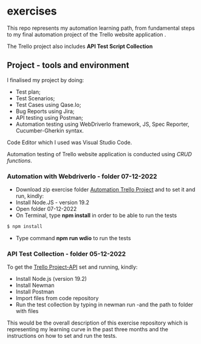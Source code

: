 # exercises

This repo represents my automation learning path, from fundamental steps to my final automation project of the Trello website application .

The Trello project also includes **API Test Script Collection** 

## Project - tools and environment 

I finalised my project by doing:
* Test plan;
* Test Scenarios;
* Test Cases using Qase.Io;
* Bug Reports using Jira;
* API testing using Postman;
* Automation testing using WebDriverIo framework, JS, Spec Reporter, Cucumber-Gherkin syntax.

Code Editor which I used was Visual Studio Code.

Automation testing of Trello website application is conducted using _CRUD functions_.

### Automation with WebdriverIo - folder 07-12-2022
* Download zip exercise folder [Automation Trello Project](https://github.com/Janamya/exercises/commit/96221922aa6bc801b472f4b684848a961f1fac49) and to set it and run, kindly:
* Install Node.JS - version 19.2
* Open folder 07-12-2022
* On Terminal, type **npm install** in order to be able to run the tests
```bash
$ npm install
```
* Type command **npm run wdio** to run the tests

### API Test Collection - folder 05-12-2022
To get the [Trello Project-API](https://github.com/Janamya/exercises/tree/master/05-12-2022) set and running, kindly:
* Install Node.js (version 19.2)
* Install Newman
* Install Postman
* Import files from code repository
* Run the test collection by typing in newman run -and the path to folder with files

This would be the overall description of this exercise repository which is representing my learning curve in the past three months and the instructions on how to set and run the tests.
